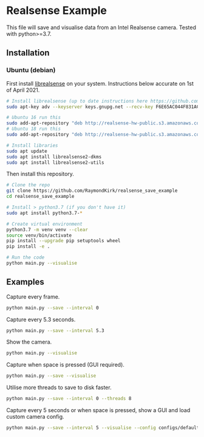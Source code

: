 # Realsense Example 

This file will save and visualise data from an Intel Realsense camera. Tested with python>=3.7.

## Installation

### Ubuntu (debian)

First install [librealsense](https://github.com/IntelRealSense/librealsense) on your system. 
Instructions below accurate on 1st of April 2021.

```bash
# Install librealsense (up to date instructions here https://github.com/IntelRealSense/librealsense)
sudo apt-key adv --keyserver keys.gnupg.net --recv-key F6E65AC044F831AC80A06380C8B3A55A6F3EFCDE || sudo apt-key adv --keyserver hkp://keyserver.ubuntu.com:80 --recv-key F6E65AC044F831AC80A06380C8B3A55A6F3EFCDE

# Ubuntu 16 run this
sudo add-apt-repository "deb http://realsense-hw-public.s3.amazonaws.com/Debian/apt-repo xenial main" -u
# Ubuntu 18 run this
sudo add-apt-repository "deb http://realsense-hw-public.s3.amazonaws.com/Debian/apt-repo bionic main" -u

# Install libraries 
sudo apt update
sudo apt install librealsense2-dkms
sudo apt install librealsense2-utils
```

Then install this repository.

```bash
# Clone the repo
git clone https://github.com/RaymondKirk/realsense_save_example
cd realsense_save_example

# Install > python3.7 (if you don't have it) 
sudo apt install python3.7-*

# Create virtual environment
python3.7 -m venv venv --clear
source venv/bin/activate
pip install --upgrade pip setuptools wheel                                                                                                                                       main!?
pip install -e .

# Run the code
python main.py --visualise
```

## Examples

Capture every frame.

```bash
python main.py --save --interval 0
```

Capture every 5.3 seconds.

```bash
python main.py --save --interval 5.3
```

Show the camera.

```bash
python main.py --visualise
```

Capture when space is pressed (GUI required).

```bash
python main.py --save --visualise
```

Utilise more threads to save to disk faster.

```bash
python main.py --save --interval 0 --threads 8
```

Capture every 5 seconds or when space is pressed, show a GUI and load custom camera config.

```bash
python main.py --save --interval 5 --visualise --config configs/default.yaml
```